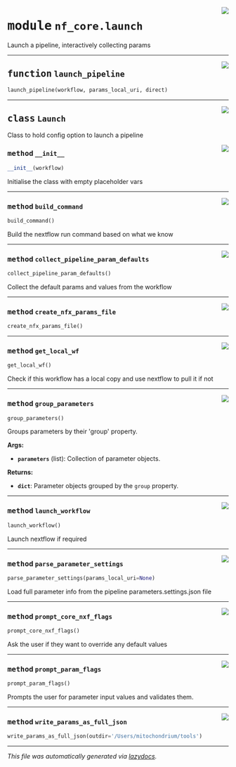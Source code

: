 <!-- markdownlint-disable -->

<a href="../../../../../../tools/nf_core/launch.py#L0"><img align="right" style="float:right;" src="https://img.shields.io/badge/-source-cccccc?style=flat-square"></a>

# <kbd>module</kbd> `nf_core.launch`

Launch a pipeline, interactively collecting params

---

<a href="../../../../../../tools/nf_core/launch.py#L17"><img align="right" style="float:right;" src="https://img.shields.io/badge/-source-cccccc?style=flat-square"></a>

## <kbd>function</kbd> `launch_pipeline`

```python
launch_pipeline(workflow, params_local_uri, direct)
```

---

<a href="../../../../../../tools/nf_core/launch.py#L44"><img align="right" style="float:right;" src="https://img.shields.io/badge/-source-cccccc?style=flat-square"></a>

## <kbd>class</kbd> `Launch`

Class to hold config option to launch a pipeline

<a href="../../../../../../tools/nf_core/launch.py#L47"><img align="right" style="float:right;" src="https://img.shields.io/badge/-source-cccccc?style=flat-square"></a>

### <kbd>method</kbd> `__init__`

```python
__init__(workflow)
```

Initialise the class with empty placeholder vars

---

<a href="../../../../../../tools/nf_core/launch.py#L355"><img align="right" style="float:right;" src="https://img.shields.io/badge/-source-cccccc?style=flat-square"></a>

### <kbd>method</kbd> `build_command`

```python
build_command()
```

Build the nextflow run command based on what we know

---

<a href="../../../../../../tools/nf_core/launch.py#L143"><img align="right" style="float:right;" src="https://img.shields.io/badge/-source-cccccc?style=flat-square"></a>

### <kbd>method</kbd> `collect_pipeline_param_defaults`

```python
collect_pipeline_param_defaults()
```

Collect the default params and values from the workflow

---

<a href="../../../../../../tools/nf_core/launch.py#L388"><img align="right" style="float:right;" src="https://img.shields.io/badge/-source-cccccc?style=flat-square"></a>

### <kbd>method</kbd> `create_nfx_params_file`

```python
create_nfx_params_file()
```

---

<a href="../../../../../../tools/nf_core/launch.py#L91"><img align="right" style="float:right;" src="https://img.shields.io/badge/-source-cccccc?style=flat-square"></a>

### <kbd>method</kbd> `get_local_wf`

```python
get_local_wf()
```

Check if this workflow has a local copy and use nextflow to pull it if not

---

<a href="../../../../../../tools/nf_core/launch.py#L260"><img align="right" style="float:right;" src="https://img.shields.io/badge/-source-cccccc?style=flat-square"></a>

### <kbd>method</kbd> `group_parameters`

```python
group_parameters()
```

Groups parameters by their 'group' property.

**Args:**

- <b>`parameters`</b> (list): Collection of parameter objects.

**Returns:**

- <b>`dict`</b>: Parameter objects grouped by the `group` property.

---

<a href="../../../../../../tools/nf_core/launch.py#L405"><img align="right" style="float:right;" src="https://img.shields.io/badge/-source-cccccc?style=flat-square"></a>

### <kbd>method</kbd> `launch_workflow`

```python
launch_workflow()
```

Launch nextflow if required

---

<a href="../../../../../../tools/nf_core/launch.py#L109"><img align="right" style="float:right;" src="https://img.shields.io/badge/-source-cccccc?style=flat-square"></a>

### <kbd>method</kbd> `parse_parameter_settings`

```python
parse_parameter_settings(params_local_uri=None)
```

Load full parameter info from the pipeline parameters.settings.json file

---

<a href="../../../../../../tools/nf_core/launch.py#L222"><img align="right" style="float:right;" src="https://img.shields.io/badge/-source-cccccc?style=flat-square"></a>

### <kbd>method</kbd> `prompt_core_nxf_flags`

```python
prompt_core_nxf_flags()
```

Ask the user if they want to override any default values

---

<a href="../../../../../../tools/nf_core/launch.py#L274"><img align="right" style="float:right;" src="https://img.shields.io/badge/-source-cccccc?style=flat-square"></a>

### <kbd>method</kbd> `prompt_param_flags`

```python
prompt_param_flags()
```

Prompts the user for parameter input values and validates them.

---

<a href="../../../../../../tools/nf_core/launch.py#L398"><img align="right" style="float:right;" src="https://img.shields.io/badge/-source-cccccc?style=flat-square"></a>

### <kbd>method</kbd> `write_params_as_full_json`

```python
write_params_as_full_json(outdir='/Users/mitochondrium/tools')
```

---

_This file was automatically generated via [lazydocs](https://github.com/ml-tooling/lazydocs)._
